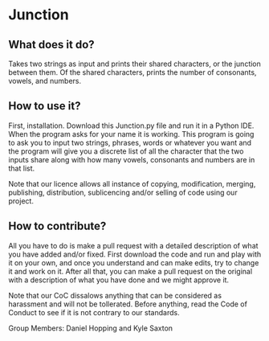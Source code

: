 # Junction

## What does it do?
Takes two strings as input and prints their shared characters, or the junction between them. Of the shared characters, prints the number of consonants, vowels, and numbers.


## How to use it?
First, installation. Download this Junction.py file and run it in a Python IDE. When the program asks for your name it is working. This program is going to ask you to input two strings, phrases, words or whatever you want and the program will give you a discrete list of all the character that the two inputs share along with how many vowels, consonants and numbers are in that list.

Note that our licence allows all instance of copying, modification, merging, publishing, distribution, sublicencing and/or selling of code using our project.

## How to contribute?
All you have to do is make a pull request with a detailed description of what you have added and/or fixed. First download the code and run and play with it on your own, and once you understand and can make edits, try to change it and work on it. After all that, you can make a pull request on the original with a description of what you have done and we might approve it.

Note that our CoC dissalows anything that can be considered as harassment and will not be tollerated. Before anything, read the Code of Conduct to see if it is not contrary to our standards.

Group Members: Daniel Hopping and Kyle Saxton
